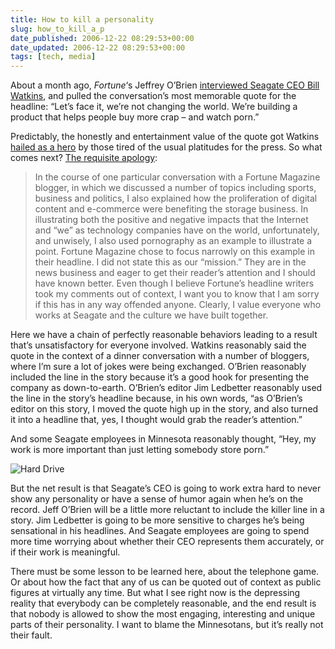 ```yaml
---
title: How to kill a personality
slug: how_to_kill_a_p
date_published: 2006-12-22 08:29:53+00:00
date_updated: 2006-12-22 08:29:53+00:00
tags: [tech, media]
---
```

About a month ago, *Fortune*‘s Jeffrey O’Brien [interviewed Seagate CEO Bill Watkins](http://money.cnn.com/2006/11/30/magazines/fortune/obrienseagate.fortune/?postversion=2006113015), and pulled the conversation’s most memorable quote for the headline: “Let’s face it, we’re not changing the world. We’re building a product that helps people buy more crap – and watch porn.”

Predictably, the honestly and entertainment value of the quote got Watkins [hailed as a hero](http://valleywag.com/tech/hero/bill-watkins-of-seagate-218461.php) by those tired of the usual platitudes for the press. So what comes next? [The requisite apology](http://money.cnn.com/blogs/browser/2006/12/seagate-ceo-apologizes-for-porn-remark.html):

> In the course of one particular conversation with a Fortune Magazine blogger, in which we discussed a number of topics including sports, business and politics, I also explained how the proliferation of digital content and e-commerce were benefiting the storage business. In illustrating both the positive and negative impacts that the Internet and “we” as technology companies have on the world, unfortunately, and unwisely, I also used pornography as an example to illustrate a point. Fortune Magazine chose to focus narrowly on this example in their headline. I did not state this as our “mission.” They are in the news business and eager to get their reader’s attention and I should have known better. Even though I believe Fortune’s headline writers took my comments out of context, I want you to know that I am sorry if this has in any way offended anyone. Clearly, I value everyone who works at Seagate and the culture we have built together.

Here we have a chain of perfectly reasonable behaviors leading to a result that’s unsatisfactory for everyone involved. Watkins reasonably said the quote in the context of a dinner conversation with a number of bloggers, where I’m sure a lot of jokes were being exchanged. O’Brien reasonably included the line in the story because it’s a good hook for presenting the company as down-to-earth. O’Brien’s editor Jim Ledbetter reasonably used the line in the story’s headline because, in his own words, “as O’Brien’s editor on this story, I moved the quote high up in the story, and also turned it into a headline that, yes, I thought would grab the reader’s attention.”

And some Seagate employees in Minnesota reasonably thought, “Hey, my work is more important than just letting somebody store porn.”

![Hard Drive](https://cdn.glitch.global/404b3890-f989-441b-8d84-a05be36ed386/seagate.jpg?v=1727918326710)

But the net result is that Seagate’s CEO is going to work extra hard to never show any personality or have a sense of humor again when he’s on the record. Jeff O’Brien will be a little more reluctant to include the killer line in a story. Jim Ledbetter is going to be more sensitive to charges he’s being sensational in his headlines. And Seagate employees are going to spend more time worrying about whether their CEO represents them accurately, or if their work is meaningful.

There must be some lesson to be learned here, about the telephone game. Or about how the fact that any of us can be quoted out of context as public figures at virtually any time. But what I see right now is the depressing reality that everybody can be completely reasonable, and the end result is that nobody is allowed to show the most engaging, interesting and unique parts of their personality. I want to blame the Minnesotans, but it’s really not their fault.
